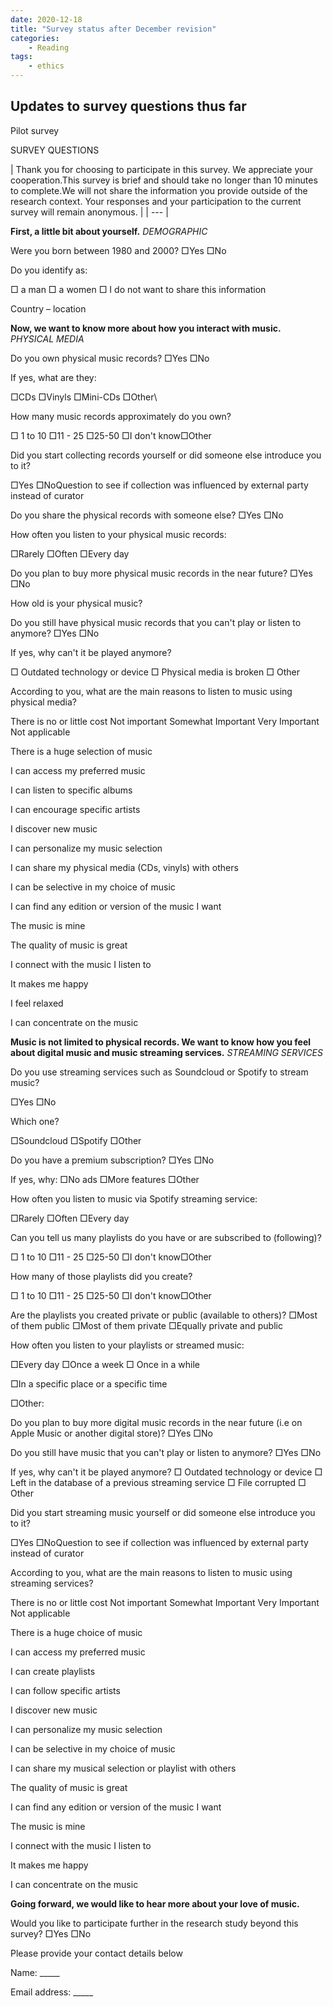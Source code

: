 ```yaml
---
date: 2020-12-18
title: "Survey status after December revision"
categories: 
    - Reading
tags:
    - ethics
---
```


## Updates to survey questions thus far

Pilot survey

SURVEY QUESTIONS

| Thank you for choosing to participate in this survey. We appreciate your cooperation.This survey is brief and should take no longer than 10 minutes to complete.We will not share the information you provide outside of the research context. Your responses and your participation to the current survey will remain anonymous.
 |
| --- |



**First, a little bit about yourself.**
_DEMOGRAPHIC_

Were you born between 1980 and 2000? □Yes □No

Do you identify as:

□ a man □ a women □ I do not want to share this information

Country – location

**Now, we want to know more about how you interact with music.**
_PHYSICAL MEDIA_

Do you own physical music records? □Yes □No

If yes, what are they:

□CDs □Vinyls □Mini-CDs □Other\

How many music records approximately do you own?

□ 1 to 10 □11 - 25 □25-50 □I don&#39;t know□Other

Did you start collecting records yourself or did someone else introduce you to it?

□Yes □NoQuestion to see if collection was influenced by external party instead of curator

Do you share the physical records with someone else? □Yes □No

How often you listen to your physical music records:

□Rarely □Often □Every day

Do you plan to buy more physical music records in the near future? □Yes □No

How old is your physical music?

Do you still have physical music records that you can&#39;t play or listen to anymore? □Yes □No

If yes, why can&#39;t it be played anymore?

□ Outdated technology or device □ Physical media is broken □ Other

According to you, what are the main reasons to listen to music using physical media?

There is no or little cost Not important Somewhat Important Very Important Not applicable

There is a huge selection of music

I can access my preferred music

I can listen to specific albums

I can encourage specific artists

I discover new music

I can personalize my music selection

I can share my physical media (CDs, vinyls) with others

I can be selective in my choice of music

I can find any edition or version of the music I want

The music is mine

The quality of music is great

I connect with the music I listen to

It makes me happy

I feel relaxed

I can concentrate on the music

**Music is not limited to physical records. We want to know how you feel about digital music and music streaming services.**
_STREAMING SERVICES_

Do you use streaming services such as Soundcloud or Spotify to stream music?

□Yes □No

Which one?

□Soundcloud □Spotify □Other

Do you have a premium subscription? □Yes □No

If yes, why: □No ads □More features □Other

How often you listen to music via Spotify streaming service:

□Rarely □Often □Every day

Can you tell us many playlists do you have or are subscribed to (following)?

□ 1 to 10 □11 - 25 □25-50 □I don&#39;t know□Other

How many of those playlists did you create?

□ 1 to 10 □11 - 25 □25-50 □I don&#39;t know□Other

Are the playlists you created private or public (available to others)? □Most of them public □Most of them private □Equally private and public

How often you listen to your playlists or streamed music:

□Every day □Once a week □ Once in a while

□In a specific place or a specific time

□Other: 

Do you plan to buy more digital music records in the near future (i.e on Apple Music or another digital store)? □Yes □No

Do you still have music that you can&#39;t play or listen to anymore? □Yes □No

If yes, why can&#39;t it be played anymore? □ Outdated technology or device □ Left in the database of a previous streaming service □ File corrupted □ Other

Did you start streaming music yourself or did someone else introduce you to it?

□Yes □NoQuestion to see if collection was influenced by external party instead of curator

According to you, what are the main reasons to listen to music using streaming services?

There is no or little cost Not important Somewhat Important Very Important Not applicable

There is a huge choice of music

I can access my preferred music

I can create playlists

I can follow specific artists

I discover new music

I can personalize my music selection

I can be selective in my choice of music

I can share my musical selection or playlist with others

The quality of music is great

I can find any edition or version of the music I want

The music is mine

I connect with the music I listen to

It makes me happy

I can concentrate on the music

**Going forward, we would like to hear more about your love of music.**

Would you like to participate further in the research study beyond this survey? □Yes □No

Please provide your contact details below

Name: \_\_\_\_\_

Email address: \_\_\_\_\_